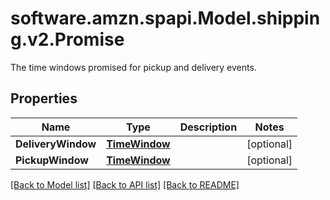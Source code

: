 # software.amzn.spapi.Model.shipping.v2.Promise
The time windows promised for pickup and delivery events.

## Properties

Name | Type | Description | Notes
------------ | ------------- | ------------- | -------------
**DeliveryWindow** | [**TimeWindow**](TimeWindow.md) |  | [optional] 
**PickupWindow** | [**TimeWindow**](TimeWindow.md) |  | [optional] 

[[Back to Model list]](../README.md#documentation-for-models) [[Back to API list]](../README.md#documentation-for-api-endpoints) [[Back to README]](../README.md)

